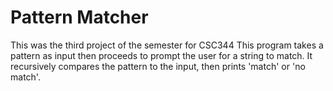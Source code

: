 # Pattern Matcher
This was the third project of the semester for CSC344
This program takes a pattern as input then proceeds to prompt the user for a string to match. 
It recursively compares the pattern to the input, then prints 'match' or 'no match'.
